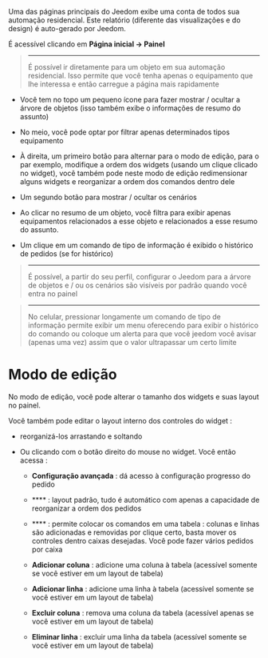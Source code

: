 Uma das páginas principais do Jeedom exibe uma conta de todos
sua automação residencial. Este relatório (diferente das visualizações e do design) é
auto-gerado por Jeedom.

É acessível clicando em **Página inicial → Painel**

> ****
>
> É possível ir diretamente para um objeto em sua automação residencial.
> Isso permite que você tenha apenas o equipamento que lhe interessa e
> então carregue a página mais rapidamente

-   Você tem no topo um pequeno ícone para fazer
    mostrar / ocultar a árvore de objetos (isso também exibe o
    informações de resumo do assunto)

-   No meio, você pode optar por filtrar apenas determinados tipos
    equipamento

-   À direita, um primeiro botão para alternar para o modo de edição, para o par
    exemplo, modifique a ordem dos widgets (usando um clique clicado
    no widget), você também pode neste modo de edição
    redimensionar alguns widgets e reorganizar a ordem dos comandos
    dentro dele

-   Um segundo botão para mostrar / ocultar os cenários

-   Ao clicar no resumo de um objeto, você filtra para exibir apenas
    equipamentos relacionados a esse objeto e relacionados a esse
    resumo do assunto.

-   Um clique em um comando de tipo de informação é exibido
    o histórico de pedidos (se for histórico)

> ****
>
> É possível, a partir do seu perfil, configurar o Jeedom para
> a árvore de objetos e / ou os cenários são visíveis por padrão
> quando você entra no painel

> ****
>
> No celular, pressionar longamente um comando de tipo de informação permite
> exibir um menu oferecendo para exibir o histórico do
> comando ou coloque um alerta para que você jeedom você
> avisar (apenas uma vez) assim que o valor ultrapassar um certo limite

Modo de edição 
============

No modo de edição, você pode alterar o tamanho dos widgets e suas
layout no painel.

Você também pode editar o layout interno dos controles do widget
:

-   reorganizá-los arrastando e soltando

-   Ou clicando com o botão direito do mouse no widget. Você então acessa :

    -   **Configuração avançada** : dá acesso à configuração
        progresso do pedido

    -   **** : layout padrão, tudo é automático
        com apenas a capacidade de reorganizar a ordem dos pedidos

    -   **** : permite colocar os comandos em uma tabela :
        colunas e linhas são adicionadas e removidas por clique
        certo, basta mover os controles dentro
        caixas desejadas. Você pode fazer vários pedidos por caixa

    -   **Adicionar coluna** : adicione uma coluna à tabela (acessível
        somente se você estiver em um layout de tabela)

    -   **Adicionar linha** : adicione uma linha à tabela (acessível
        somente se você estiver em um layout de tabela)

    -   **Excluir coluna** : remova uma coluna da tabela
        (acessível apenas se você estiver em um layout de tabela)

    -   **Eliminar linha** : excluir uma linha da tabela (acessível
        somente se você estiver em um layout de tabela)


